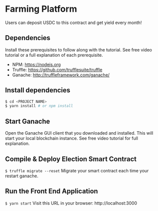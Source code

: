 
# Farming Platform
Users can deposit USDC to this contract and get yield every month!

## Dependencies
Install these prerequisites to follow along with the tutorial. See free video tutorial or a full explanation of each prerequisite.
- NPM: https://nodejs.org
- Truffle: https://github.com/trufflesuite/truffle
- Ganache: http://truffleframework.com/ganache/

## Install dependencies
```sh
$ cd <PROJECT NAME>
$ yarn install # or npm install
```
## Start Ganache
Open the Ganache GUI client that you downloaded and installed. This will start your local blockchain instance. See free video tutorial for full explanation.


## Compile & Deploy Election Smart Contract
`$ truffle migrate --reset`
Migrate your smart contract each time your restart ganache.

## Run the Front End Application
`$ yarn start`
Visit this URL in your browser: http://localhost:3000

